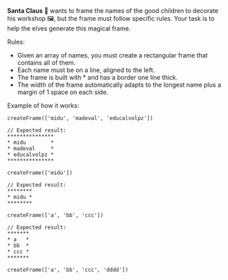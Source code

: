 **Santa Claus** 🎅 wants to frame the names of the good children to decorate his workshop 🖼️, but the frame must follow specific rules. Your task is to help the elves generate this magical frame.

Rules:

- Given an array of names, you must create a rectangular frame that contains all of them.
- Each name must be on a line, aligned to the left.
- The frame is built with * and has a border one line thick.
- The width of the frame automatically adapts to the longest name plus a margin of 1 space on each side.

Example of how it works:

```JS
createFrame(['midu', 'madeval', 'educalvolpz'])

// Expected result:
***************
* midu        *
* madeval     *
* educalvolpz *
***************

createFrame(['midu'])

// Expected result:
********
* midu *
********

createFrame(['a', 'bb', 'ccc'])

// Expected result:
*******
* a   *
* bb  *
* ccc *
*******

createFrame(['a', 'bb', 'ccc', 'dddd'])
```
